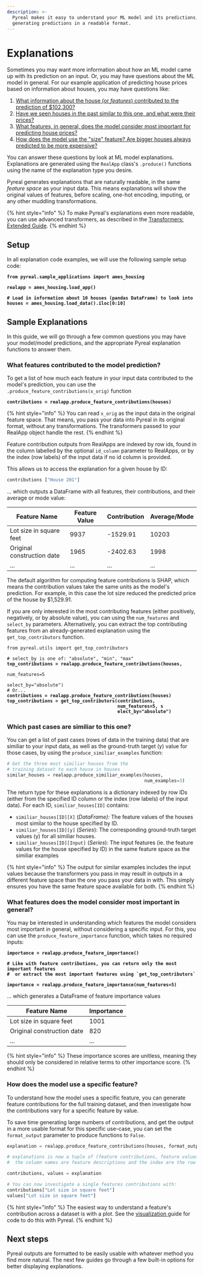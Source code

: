 ```yaml
---
description: >-
  Pyreal makes it easy to understand your ML model and its predictions,
  generating predictions in a readable format.
---
```


# Explanations

Sometimes you may want more information about how an ML model came up with its prediction on an input. Or, you may have questions about the ML model in general. For our example application of predicting house prices based on information about houses, you may have questions like:

1. [What information about the house (or _features_) contributed to the prediction of $102,300?](explanations.md#what-features-contributed-to-the-model-prediction)
2. [Have we seen houses in the past similar to this one, and what were their prices?](explanations.md#which-past-cases-are-similiar-to-this-one)
3. [What features, in general, does the model consider most important for predicting house prices?](explanations.md#what-features-does-the-model-consider-most-important-in-general)
4. [How does the model use the "size" feature? Are bigger houses always predicted to be more expensive?](explanations.md#how-does-the-model-use-a-specific-feature)

You can answer these questions by look at ML model explanations. Explanations are generated using the `RealApp` class's `.produce()` functions using the name of the explanation type you desire.

Pyreal generates explanations that are naturally readable, in the same _feature space_ as your input data. This means explanations will show the original values of features, before scaling, one-hot encoding, imputing, or any other muddling transformations.&#x20;

{% hint style="info" %}
To make Pyreal's explanations even more readable, you can use advanced transformers, as described in the [Transformers: Extended Guide](../data-preparation-and-modelling/transformers-extended-guide.md).
{% endhint %}

## Setup

In all explanation code examples, we will use the following sample setup code:

<pre class="language-python"><code class="lang-python"><strong>from pyreal.sample_applications import ames_housing
</strong><strong>
</strong><strong>realapp = ames_housing.load_app()
</strong><strong>
</strong><strong># Load in information about 10 houses (pandas DataFrame) to look into
</strong><strong>houses = ames_housing.load_data().iloc[0:10]
</strong></code></pre>

## Sample Explanations

In this guide, we will go through a few common questions you may have your model/model predictions, and the appropriate Pyreal explanation functions to answer them.

### What features contributed to the model prediction?

To get a list of how much each feature in your input data contributed to the model's prediction, you can use the `.produce_feature_contributions(x_orig)` function

<pre class="language-python"><code class="lang-python"><strong>contributions = realapp.produce_feature_contributions(houses)
</strong></code></pre>

{% hint style="info" %}
You can read `x_orig` as the input data in the original feature space. That means, you pass your data into Pyreal in its original format, without any transformations. The transformers passed to your RealApp object handle the rest.
{% endhint %}

Feature contribution outputs from RealApps are indexed by row ids, found in the column labelled by the optional `id_column` parameter to RealApps, or by the index (row labels) of the input data if no id column is provided.&#x20;

This allows us to access the explanation for a given house by ID:

```python
contributions ["House 201"]
```

... which outputs a DataFrame with all features, their contributions, and their average or mode value:

| Feature Name               | Feature Value | Contribution | Average/Mode |
| -------------------------- | ------------- | ------------ | ------------ |
| Lot size in square feet    | 9937          | -1529.91     | 10203        |
| Original construction date | 1965          | -2402.63     | 1998         |
| ...                        | ...           | ...          | ...          |

The default algorithm for computing feature contributions is SHAP, which means the contribution values take the same units as the model's prediction. For example, in this case the lot size reduced the predicted price of the house by $1,529.91.

If you are only interested in the most contributing features (either positively, negatively, or by absolute value), you can using the `num_features` and `select_by` parameters. Alternatively, you can extract the top contributing features from an already-generated explanation using the `get_top_contributors` function.

<pre class="language-python"><code class="lang-python">from pyreal.utils import get_top_contributors

# select_by is one of: "absolute", "min", "max"
<strong>top_contributions = realapp.produce_feature_contributions(houses, 
</strong>                                                          num_features=5
                                                          select_by="absolute")
# Or...
<strong>contributions = realapp.produce_feature_contributions(houses)
</strong><strong>top_contributions = get_top_contributors(contributions, 
</strong><strong>                                         num_features=5, s
</strong><strong>                                         elect_by="absolute")
</strong></code></pre>

### Which past cases are similiar to this one?

You can get a list of past cases (rows of data in the training data) that are similiar to your input data, as well as the ground-truth target (y) value for those cases, by using the `produce_similiar_examples` function:

```python
# Get the three most similiar houses from the 
# training dataset to each house in houses
similar_houses = realapp.produce_similiar_examples(houses, 
                                                   num_examples=3)
```

The return type for these explanations is a dictionary indexed by row IDs (either from the specified ID column or the index (row labels) of the input data). For each ID, `similiar_houses[ID]` contains:

* `similiar_houses[ID][X]` (_DataFrame):_ The feature values of the houses most similar to the house specified by ID.
* `similiar_houses[ID][y]` (_Series_): The corresponding ground-truth target values (y) for all similiar houses.
* `similiar_houses[ID][Input]` (_Series_): The input features (ie. the feature values for the house specified by ID) in the same feature space as the similiar examples

{% hint style="info" %}
The output for similar examples includes the input values because the transformers you pass in may result in outputs in a different feature space than the one you pass your data in with. This simply ensures you have the same feature space available for both.
{% endhint %}

### What features does the model consider most important in general?

You may be interested in understanding which features the model considers most important in general, without considering a specific input. For this, you can use the `produce_feature_importance` function, which takes no required inputs:

<pre class="language-python"><code class="lang-python"><strong>importance = realapp.produce_feature_importance()
</strong><strong>
</strong><strong># Like with feature contributions, you can return only the most important features
</strong><strong>#  or extract the most important features using `get_top_contributors`
</strong><strong>
</strong><strong>importance = realapp.produce_feature_importance(num_features=5)
</strong></code></pre>

... which generates a DataFrame of feature importance values

| Feature Name               | Importance |
| -------------------------- | ---------- |
| Lot size in square feet    | 1001       |
| Original construction date | 820        |
| ...                        | ...        |

{% hint style="info" %}
These importance scores are unitless, meaning they should only be considered in relative terms to other importance score.
{% endhint %}

### How does the model use a specific feature?

To understand how the model uses a specific feature, you can generate feature contributions for the full training dataset, and then investigate how the contributions vary for a specific feature by value.

To save time generating large numbers of contributions, and get the output in a more usable format for this specific use-case, you can set the `format_output` parameter to produce functions to `False`.

```python
explanation = realapp.produce_feature_contributions(houses, format_output=False)

# explanations is now a tuple of (feature contributions, feature values), where
#  the column names are feature descriptions and the index are the row ids.

contributions, values = explanation

# You can now investigate a single features contributions with:
contributions["Lot size in square feet"]
values["Lot size in square feet"]
```

{% hint style="info" %}
The easiest way to understand a feature's contribution across a dataset is with a plot. See the [visualization ](visualization.md)guide for code to do this with Pyreal.
{% endhint %}

## Next steps

Pyreal outputs are formatted to be easily usable with whatever method you find more natural. The next few guides go through a few built-in options for better displaying explanations.
